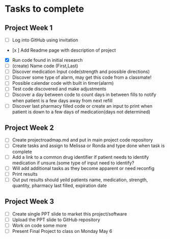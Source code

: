 # Tasks to complete

## Project Week 1
- [ ] Log into GitHub using invitation 
- [x ] Add Readme page with description of project
- [x] Run code found in initial research
- [ ] (create) Name code (First,Last)
- [ ] Discover medication Input code(strength and possible directions)
- [ ] Discover some type of alarm, may get this code from a classmate!
- [ ] Possible calendar code with built in timer(alarm)
- [ ] Test code discovered and make adjustments
- [ ] Discover a day between code to count days in between fills to notify when patient is a few days away from next refill 
- [ ] Discover last pharmacy filled code or create an input to print when patient is down to a few days of medication(days not determined)

## Project Week 2
- [ ] Create projectroadmap.md and put in main project code repository
- [ ] Create tasks and assign to Melissa or Ronda and type done when task is complete
- [ ] Add a link to a common drug identifier if patient needs to identify medication if unsure.(some type of input need to identify?
- [ ] Will add additional tasks as they become apparent or need reconfig
- [ ] Print results
- [ ] Out put results should yeild patients name, medication, strength, quantity, pharmacy last filled, expiration date

## Project Week 3
- [ ] Create single PPT slide to market this project/software
- [ ] Upload the PPT slide to GitHub repository
- [ ] Work on code some more
- [ ] Present Final Project to class on Monday May 6
